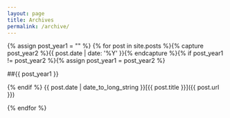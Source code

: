 ```yaml
---
layout: page
title: Archives
permalink: /archive/
---
```

{% assign post_year1 = "" %}
{% for post in site.posts %}{% capture post_year2 %}{{ post.date | date: '%Y' }}{% endcapture %}{% if post_year1 != post_year2 %}{% assign post_year1 = post_year2 %}

##{{ post_year1 }}

{% endif %}
<span class="pull-right">{{ post.date | date_to_long_string }}</span>[{{ post.title }}]({{ post.url }})

{% endfor %}